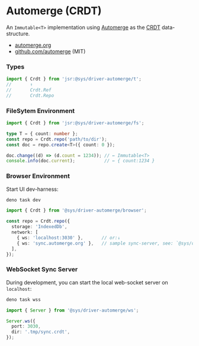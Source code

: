 # Automerge (CRDT)

An `Immutable<T>` implementation using [Automerge](https://automerge.org/) as the [CRDT](https://en.wikipedia.org/wiki/Conflict-free_replicated_data_type) data-structure.

- [automerge.org](https://automerge.org)
- [github.com/automerge](https://github.com/automerge) (MIT)


### Types

```ts
import { Crdt } from 'jsr:@sys/driver-automerge/t';
//       ↑
//       Crdt.Ref
//       Crdt.Repo
```

### FileSytem Environment

```ts
import { Crdt } from 'jsr:@sys/driver-automerge/fs';

type T = { count: number };
const repo = Crdt.repo('path/to/dir');
const doc = repo.create<T>({ count: 0 });

doc.change((d) => (d.count = 1234)); // ← Immutable<T>
console.info(doc.current);           // ← { count:1234 }
```



### Browser Environment
Start UI dev-harness:
```bash
deno task dev
```
```ts
import { Crdt } from '@sys/driver-automerge/browser';

const repo = Crdt.repo({
  storage: 'IndexedDb',
  network: [
    { ws: 'localhost:3030' },       // or:↓
    { ws: 'sync.automerge.org' },   // sample sync-server, see: `@sys/driver-automerge/ws` to stand-up dedicated server.
  ],
});


```


### WebSocket Sync Server
During development, you can start the local web-socket server on `localhost`:

```bash
deno task wss
```
```ts
import { Server } from '@sys/driver-automerge/ws';

Server.ws({
  port: 3030,
  dir: '.tmp/sync.crdt',
});
```

